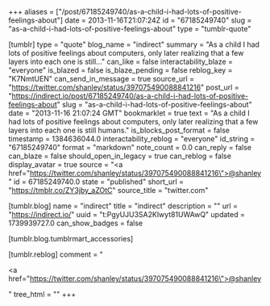 +++
aliases = ["/post/67185249740/as-a-child-i-had-lots-of-positive-feelings-about"]
date = 2013-11-16T21:07:24Z
id = "67185249740"
slug = "as-a-child-i-had-lots-of-positive-feelings-about"
type = "tumblr-quote"

[tumblr]
type = "quote"
blog_name = "indirect"
summary = "As a child I had lots of positive feelings about computers, only later realizing that a few layers into each one is still..."
can_like = false
interactability_blaze = "everyone"
is_blazed = false
is_blaze_pending = false
reblog_key = "K7NmtUEN"
can_send_in_message = true
source_url = "https://twitter.com/shanley/status/397075490088841216"
post_url = "https://indirect.io/post/67185249740/as-a-child-i-had-lots-of-positive-feelings-about"
slug = "as-a-child-i-had-lots-of-positive-feelings-about"
date = "2013-11-16 21:07:24 GMT"
bookmarklet = true
text = "As a child I had lots of positive feelings about computers, only later realizing that a few layers into each one is still humans."
is_blocks_post_format = false
timestamp = 1384636044.0
interactability_reblog = "everyone"
id_string = "67185249740"
format = "markdown"
note_count = 0.0
can_reply = false
can_blaze = false
should_open_in_legacy = true
can_reblog = false
display_avatar = true
source = "<a href=\"https://twitter.com/shanley/status/397075490088841216\">@shanley</a>"
id = 67185249740.0
state = "published"
short_url = "https://tmblr.co/ZY3jby_aZOtC"
source_title = "twitter.com"

[tumblr.blog]
name = "indirect"
title = "indirect"
description = ""
url = "https://indirect.io/"
uuid = "t:PgyUJU3SA2Klwyt81UWAwQ"
updated = 1739939727.0
can_show_badges = false

[tumblr.blog.tumblrmart_accessories]

[tumblr.reblog]
comment = "<p><a href=\"https://twitter.com/shanley/status/397075490088841216\">@shanley</a></p>"
tree_html = ""
+++
